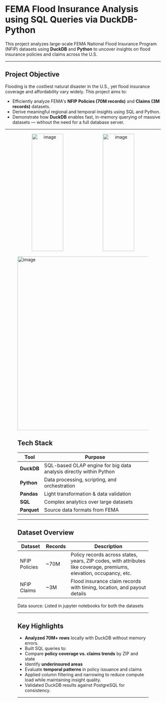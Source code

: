 # FEMA Flood Insurance Analysis using SQL Queries via DuckDB-Python 

This project analyzes large-scale FEMA National Flood Insurance Program (NFIP) datasets using **DuckDB** and **Python** to uncover insights on flood insurance policies and claims across the U.S.

---

## Project Objective

Flooding is the costliest natural disaster in the U.S., yet flood insurance coverage and affordability vary widely. This project aims to:

- Efficiently analyze FEMA's **NFIP Policies (70M records)** and **Claims (3M records)** datasets.
- Derive meaningful regional and temporal insights using SQL and Python.
- Demonstrate how **DuckDB** enables fast, in-memory querying of massive datasets — without the need for a full database server.

---
<p align="center">
  <img height="380" alt="image" src="https://github.com/user-attachments/assets/550bbaec-e8bd-455a-83b4-03606864a35a" width="45%"/> 
  <img height="380" alt="image" src="https://github.com/user-attachments/assets/ffdd96e3-790c-4538-8b8c-11457ca2e8e1" width="45%"/>
</p>

<Figure size 1400x700 with 8 Axes><img width="1095" height="563" alt="image" src="https://github.com/user-attachments/assets/9ed34d78-80ea-42f5-bcdb-a3af034404b7" />

## Tech Stack

| Tool        | Purpose                              |
|-------------|---------------------------------------|
| **DuckDB**  | SQL-based OLAP engine for big data analysis directly within Python |
| **Python**  | Data processing, scripting, and orchestration |
| **Pandas**  | Light transformation & data validation |
| **SQL**     | Complex analytics over large datasets |
| **Parquet** | Source data formats from FEMA |

---

## Dataset Overview

| Dataset        | Records | Description                           |
|----------------|---------|---------------------------------------|
| NFIP Policies  | ~70M    | Policy records across states, years, ZIP codes, with attributes like coverage, premiums, elevation, occupancy, etc. |
| NFIP Claims    | ~3M     | Flood insurance claim records with timing, location, and payout details |

Data source: Listed in jupyter notebooks for both the datasets

---

## Key Highlights

-  **Analyzed 70M+ rows** locally with DuckDB without memory errors.
-  Built SQL queries to:
  - Compare **policy coverage vs. claims trends** by ZIP and state
  - Identify **underinsured areas**
  - Evaluate **temporal patterns** in policy issuance and claims
-  Applied column filtering and narrowing to reduce compute load while maintaining insight quality.
-  Validated DuckDB results against PostgreSQL for consistency.

---

